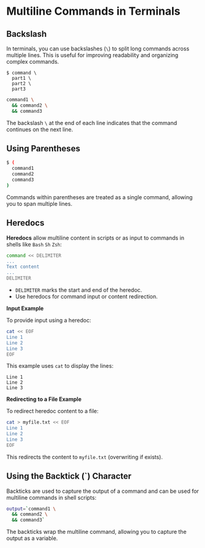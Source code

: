 # Multiline Commands in Terminals

## Backslash

In terminals, you can use backslashes (`\`) to split long commands across multiple lines. This is useful for improving readability and organizing complex commands.

```
$ command \
  part1 \
  part2 \
  part3
```

```bash
command1 \
  && command2 \
  && command3
```

The backslash `\` at the end of each line indicates that the command continues on the next line.

## Using Parentheses

```bash
$ (
  command1
  command2
  command3
)
```

Commands within parentheses are treated as a single command, allowing you to span multiple lines.


## Heredocs

**Heredocs** allow multiline content in scripts or as input to commands in shells like `Bash` `Sh` `Zsh`:

```bash
command << DELIMITER
...
Text content
...
DELIMITER
```

- `DELIMITER` marks the start and end of the heredoc.
- Use heredocs for command input or content redirection.

**Input Example**

To provide input using a heredoc:

```bash
cat << EOF
Line 1
Line 2
Line 3
EOF
```

This example uses `cat` to display the lines:

```
Line 1
Line 2
Line 3
```

**Redirecting to a File Example**

To redirect heredoc content to a file:

```bash
cat > myfile.txt << EOF
Line 1
Line 2
Line 3
EOF
```

This redirects the content to `myfile.txt` (overwriting if exists).


## Using the Backtick (\`) Character

Backticks are used to capture the output of a command and can be used for multiline commands in shell scripts:

```bash
output=`command1 \
  && command2 \
  && command3`
```

The backticks wrap the multiline command, allowing you to capture the output as a variable.
